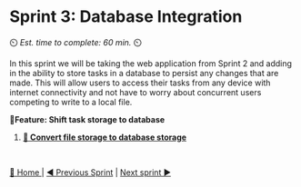 # Sprint 3: Database Integration
⏲️ _Est. time to complete: 60 min._ ⏲️

In this sprint we will be taking the web application from Sprint 2 and adding in the ability to store tasks in a database to persist any changes that are made. This will allow users to access their tasks from any device with internet connectivity and not have to worry about concurrent users competing to write to a local file.

**📕Feature: Shift task storage to database**
1. [**📖 Convert file storage to database storage**](/Track_1_ToDo_App/Sprint-03%20-%20Database%20Integration/Features%201%20-%20Shift%20task%20storage%20to%20database/User%20Story%201%20-%20Move%20from%20File%20Storage%20to%20database.md)



<br/>


[🔼 Home ](/Track_1_ToDo_App/README.md) | [◀ Previous Sprint](/Track_1_ToDo_App/Sprint-02%20-%20Web%20Application/README.md) | [Next sprint ▶](/Track_1_ToDo_App/Sprint-04%20-%20Voice%20To%20Text/README.md)
